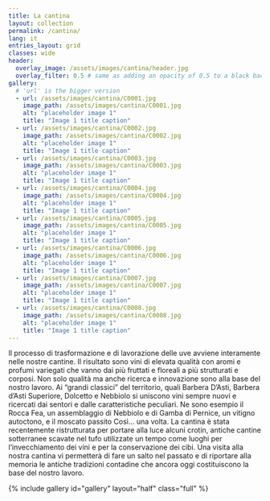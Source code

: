 ```yaml
---
title: La cantina 
layout: collection
permalink: /cantina/
lang: it
entries_layout: grid
classes: wide
header:
  overlay_image: /assets/images/cantina/header.jpg
  overlay_filter: 0.5 # same as adding an opacity of 0.5 to a black background
gallery:
  # 'url' is the bigger version
  - url: /assets/images/cantina/C0001.jpg
    image_path: /assets/images/cantina/C0001.jpg
    alt: "placeholder image 1"
    title: "Image 1 title caption"
  - url: /assets/images/cantina/C0002.jpg
    image_path: /assets/images/cantina/C0002.jpg
    alt: "placeholder image 1"
    title: "Image 1 title caption"
  - url: /assets/images/cantina/C0003.jpg
    image_path: /assets/images/cantina/C0003.jpg
    alt: "placeholder image 1"
    title: "Image 1 title caption"
  - url: /assets/images/cantina/C0004.jpg
    image_path: /assets/images/cantina/C0004.jpg
    alt: "placeholder image 1"
    title: "Image 1 title caption"
  - url: /assets/images/cantina/C0005.jpg
    image_path: /assets/images/cantina/C0005.jpg
    alt: "placeholder image 1"
    title: "Image 1 title caption"
  - url: /assets/images/cantina/C0006.jpg
    image_path: /assets/images/cantina/C0006.jpg
    alt: "placeholder image 1"
    title: "Image 1 title caption"
  - url: /assets/images/cantina/C0007.jpg
    image_path: /assets/images/cantina/C0007.jpg
    alt: "placeholder image 1"
    title: "Image 1 title caption"
  - url: /assets/images/cantina/C0008.jpg
    image_path: /assets/images/cantina/C0008.jpg
    alt: "placeholder image 1"
    title: "Image 1 title caption"
---
```


Il processo di trasformazione e di lavorazione delle uve avviene interamente
nelle nostre cantine. Il risultato sono vini di elevata qualità con aromi
e profumi variegati che vanno dai più fruttati e floreali a più
strutturati e corposi. Non solo qualità ma anche ricerca e innovazione
sono alla base del nostro lavoro. Ai “grandi classici” del territorio,
quali Barbera D’Asti, Barbera d’Asti Superiore, Dolcetto e Nebbiolo si
uniscono vini sempre nuovi e ricercati dai sentori e dalle caratteristiche
peculiari. Ne sono esempio il Rocca Fea, un assemblaggio di Nebbiolo e di
Gamba di Pernice, un vitigno autoctono, e il moscato passito Così… una
volta. La cantina è stata recentemente
ristrutturata per portare alla luce alcuni crotin, antiche cantine
sotterranee scavate nel tufo utilizzate un tempo come luoghi per
l’invecchiamento dei vini e per la conservazione dei cibi. Una visita
alla nostra cantina vi permetterà di fare un salto nel passato e di riportare
alla memoria le antiche tradizioni contadine che ancora oggi costituiscono
la base del nostro lavoro. 

{% include gallery id="gallery" layout="half" class="full" %}

